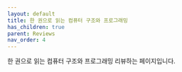 ```yaml
---
layout: default
title: 한 권으로 읽는 컴퓨터 구조와 프로그래밍
has_children: true
parent: Reviews
nav_order: 4
---
```




한 권으로 읽는 컴퓨터 구조와 프로그래밍 리뷰하는 페이지입니다.


